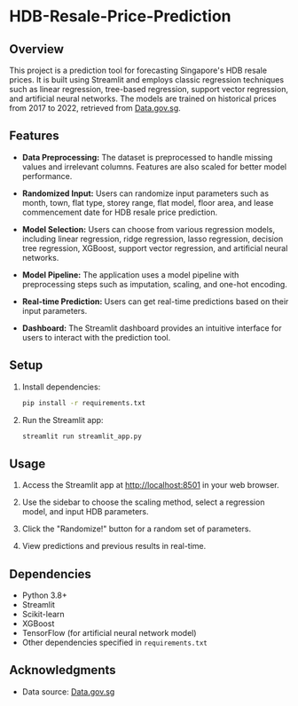 # HDB-Resale-Price-Prediction

## Overview

This project is a prediction tool for forecasting Singapore's HDB resale prices. It is built using Streamlit and employs classic regression techniques such as linear regression, tree-based regression, support vector regression, and artificial neural networks. The models are trained on historical prices from 2017 to 2022, retrieved from [Data.gov.sg](https://data.gov.sg/dataset/resale-flat-prices "Historical Resale Flat Prices").

## Features

- **Data Preprocessing:** The dataset is preprocessed to handle missing values and irrelevant columns. Features are also scaled for better model performance.

- **Randomized Input:** Users can randomize input parameters such as month, town, flat type, storey range, flat model, floor area, and lease commencement date for HDB resale price prediction.

- **Model Selection:** Users can choose from various regression models, including linear regression, ridge regression, lasso regression, decision tree regression, XGBoost, support vector regression, and artificial neural networks.

- **Model Pipeline:** The application uses a model pipeline with preprocessing steps such as imputation, scaling, and one-hot encoding.

- **Real-time Prediction:** Users can get real-time predictions based on their input parameters.

- **Dashboard:** The Streamlit dashboard provides an intuitive interface for users to interact with the prediction tool.

## Setup
1. Install dependencies:

    ```bash
    pip install -r requirements.txt
    ```

2. Run the Streamlit app:

    ```bash
    streamlit run streamlit_app.py
    ```

## Usage

1. Access the Streamlit app at [http://localhost:8501](http://localhost:8501) in your web browser.

2. Use the sidebar to choose the scaling method, select a regression model, and input HDB parameters.

3. Click the "Randomize!" button for a random set of parameters.

4. View predictions and previous results in real-time.

## Dependencies

- Python 3.8+
- Streamlit
- Scikit-learn
- XGBoost
- TensorFlow (for artificial neural network model)
- Other dependencies specified in `requirements.txt`


## Acknowledgments

- Data source: [Data.gov.sg](https://data.gov.sg/dataset/resale-flat-prices "Historical Resale Flat Prices")

